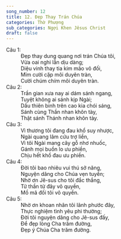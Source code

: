 ```yaml
---
song_number: 12
title: 12. Đẹp Thay Trán Chúa
categories: Thờ Phượng
sub_categories: Ngợi Khen Jêsus Christ
draft: false
---
```

<dl><dt>Câu 1:</dt><dd data-verse="1">Đẹp thay dung quang nơi trán Chúa tôi, <br/>Vừa oai nghi lẫn dịu dàng; <br/>Diệu vinh thay tia kim mão vô đối, <br/>Mỉm cười cặp môi duyên tràn, <br/>Cười chúm chím môi duyên tràn. </dd><dt>Câu 2:</dt><dd data-verse="2">Trần gian xưa nay ai dám sánh ngang, <br/>Tuyệt không ai sánh kịp Ngài; <br/>Dầu thiên binh trên cao kia chói sáng, <br/>Sánh cùng Thần nhan khôn tày, <br/>Thật sánh Thánh nhan khôn tày. </dd><dt>Câu 3:</dt><dd data-verse="3">Vì thương tôi đang đau khổ suy nhược, <br/>Ngài quang lâm cứu trợ liền, <br/>Vì tôi Ngài mang cây gỗ nhơ nhuốc, <br/>Gánh mọi buồn lo ưu phiền, <br/>Chịu hết khổ đau ưu phiền. </dd><dt>Câu 4:</dt><dd data-verse="4">Đời tôi bao nhiêu vui thú sở năng, <br/>Nguyện dâng cho Chúa vẹn tuyền; <br/>Nhờ ơn Jê-sus cho tôi đắc thắng, <br/>Tử thần từ đây vô quyền, <br/>Mồ mã đối tôi vô quyền. </dd><dt>Câu 5:</dt><dd data-verse="5">Nhờ ơn khoan nhân tôi lãnh phước đây, <br/>Thực nghiệm tình yêu phi thường; <br/>Đời tôi nguyện dâng cho Jê-sus đấy, <br/>Để đẹp lòng Cha trăm đường, <br/>Đẹp ý Chúa Cha trăm đường. </dd></dl>